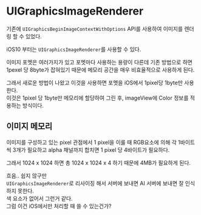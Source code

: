 # UIGraphicsImageRenderer

기존에 `UIGraphicsBeginImageContextWithOptions` API를 사용하여 이미지를 렌더링 할 수 있었다.

iOS10 부터는 `UIGraphicsImageRenderer`를 사용할 수 있다.

이미지 포멧은 여러가지가 있고 포멧마다 사용하는 용량이 다른데 기존 방법으로 하면 1pexel 당 8byte가 잡혀있기 때문에 메모리 공간을 매우 비효율적으로 사용하게 된다.

그래서 새로운 방법이 나왔고 이것을 사용하면 포멧을 iOS에서 1pixel당 1byte만 사용한다.   
이것은 1pixel 당 1byte만 메모리에 할당하여 그린 후, imageView에 Color 정보를 적용하는 방식이다.   


## 이미지 메모리

이미지를 구성하고 있는 pixel 관점에서 1 pixel을 이룰 때 RGB요소에 의해 각 1바이트씩 3개가 필요하고 alpha 채널까지 합치면 1 pixel 당 4바이트가 필요하다.   

그래서 1024 x 1024 하면 총
1024 x 1024 x 4 하기 때문에 4MB가 필요하게 된다.  


흐음.. 쉽지 않구만  
`UIGraphicsImageRenderer`로 리사이징 해서 서버에 보내면 AI 서버에 보내면 잘 인식하지 못한다.  
색 요소가 없어서 그런거 같다.   
그럼 이건 iOS에서만 처리할 때 쓸 수 있는건가?